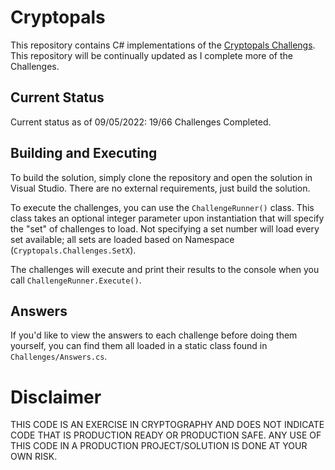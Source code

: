 # Cryptopals

This repository contains C# implementations of the [Cryptopals Challengs](https://cryptopals.com). This repository will be continually updated as I complete more of the Challenges.

## Current Status

Current status as of 09/05/2022: 19/66 Challenges Completed.

## Building and Executing

To build the solution, simply clone the repository and open the solution in Visual Studio. There are no external requirements, just build the solution.

To execute the challenges, you can use the `ChallengeRunner()` class. This class takes an optional integer parameter upon instantiation that will specify the "set" of challenges to load. Not specifying a set number will load every set available; all sets are loaded based on Namespace (`Cryptopals.Challenges.SetX`).

The challenges will execute and print their results to the console when you call `ChallengeRunner.Execute()`.

## Answers

If you'd like to view the answers to each challenge before doing them yourself, you can find them all loaded in a static class found in `Challenges/Answers.cs`.

# Disclaimer

THIS CODE IS AN EXERCISE IN CRYPTOGRAPHY AND DOES NOT INDICATE CODE THAT IS PRODUCTION READY OR PRODUCTION SAFE. ANY USE OF THIS CODE IN A PRODUCTION PROJECT/SOLUTION IS DONE AT YOUR OWN RISK.
